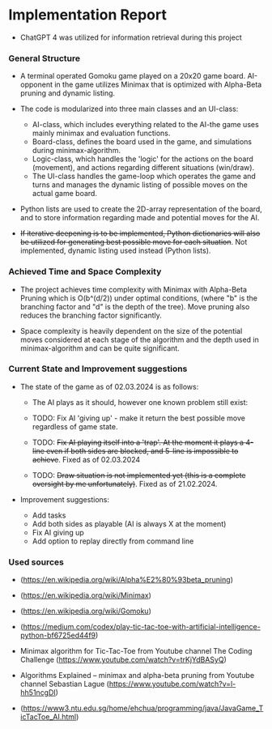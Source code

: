 # Implementation Report

- ChatGPT 4 was utilized for information retrieval during this project

### General Structure

- A terminal operated Gomoku game played on a 20x20 game board. AI-opponent in the game utilizes Minimax that is optimized with Alpha-Beta pruning and dynamic listing.

- The code is modularized into three main classes and an UI-class:
    - AI-class, which includes everything related to the AI-the game uses mainly minimax and evaluation functions.  
    - Board-class, defines the board used in the game, and simulations during minimax-algorithm.
    - Logic-class, which handles the 'logic' for the actions on the board (movement), and actions regarding different situations (win/draw).
    - The UI-class handles the game-loop which operates the game and turns and manages the dynamic listing of possible moves on the actual game board.

- Python lists are used to create the 2D-array representation of the board, and to store information regarding made and potential moves for the AI.
- ~~If iterative deepening is to be implemented, Python dictionaries will also be utilized for generating best possible move for each situation~~. Not implemented, dynamic listing used instead (Python lists).

### Achieved Time and Space Complexity

- The project achieves time complexity with Minimax with Alpha-Beta Pruning which is O(b^(d/2)) under optimal conditions, (where "b" is the branching factor and "d" is the depth of the tree). Move pruning also reduces the branching factor significantly.

- Space complexity is heavily dependent on the size of the potential moves considered at each stage of the algorithm and the depth used in minimax-algorithm and can be quite significant.
  
### Current State and Improvement suggestions

- The state of the game as of 02.03.2024 is as follows:

    - The AI plays as it should, however one known problem still exist:

    - TODO: Fix AI 'giving up' - make it return the best possible move regardless of game state.

    - TODO: ~~Fix AI playing itself into a 'trap'. At the moment it plays a 4-line even if both sides are blocked, and 5-line is impossible to achieve~~. Fixed as of 02.03.2024

    - TODO: ~~Draw situation is not implemented yet (this is a complete oversight by me unfortunately)~~. Fixed as of 21.02.2024.
 
- Improvement suggestions:
  - Add tasks
  - Add both sides as playable (AI is always X at the moment)
  - Fix AI giving up
  - Add option to replay directly from command line
  
### Used sources

- (https://en.wikipedia.org/wiki/Alpha%E2%80%93beta_pruning)
- (https://en.wikipedia.org/wiki/Minimax)
- (https://en.wikipedia.org/wiki/Gomoku)
- (https://medium.com/codex/play-tic-tac-toe-with-artificial-intelligence-python-bf6725ed44f9)

- Minimax algorithm for Tic-Tac-Toe from Youtube channel The Coding Challenge (https://www.youtube.com/watch?v=trKjYdBASyQ)

- Algorithms Explained – minimax and alpha-beta pruning from Youtube channel Sebastian Lague
(https://www.youtube.com/watch?v=l-hh51ncgDI)

- (https://www3.ntu.edu.sg/home/ehchua/programming/java/JavaGame_TicTacToe_AI.html)
